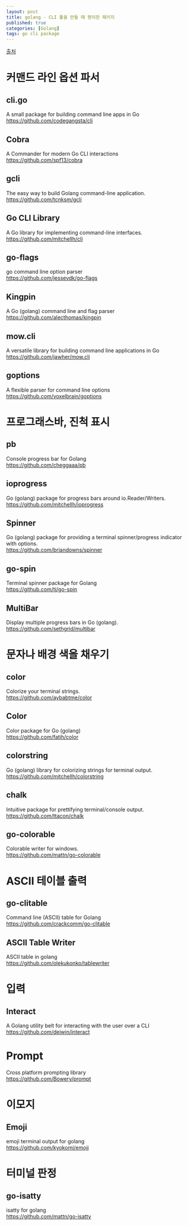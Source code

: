 ```yaml
---
layout: post
title: golang - CLI 툴을 만들 때 편리한 패키지
published: true
categories: [Golang]
tags: go cli package
---
```

[출처](https://qiita.com/isaoshimizu/items/71dd2ca2a08ddb607e31 )   
  
   
# 커맨드 라인 옵션 파서
## cli.go
A small package for building command line apps in Go  
https://github.com/codegangsta/cli
  

## Cobra
A Commander for modern Go CLI interactions  
https://github.com/spf13/cobra
  

## gcli
The easy way to build Golang command-line application. 
https://github.com/tcnksm/gcli
  

## Go CLI Library
A Go library for implementing command-line interfaces.  
https://github.com/mitchellh/cli  
  

## go-flags
go command line option parser  
https://github.com/jessevdk/go-flags  
  

## Kingpin
A Go (golang) command line and flag parser  
https://github.com/alecthomas/kingpin  
  

## mow.cli
A versatile library for building command line applications in Go  
https://github.com/jawher/mow.cli  
  

## goptions
A flexible parser for command line options  
https://github.com/voxelbrain/goptions  
  
  

# 프로그래스바, 진척 표시
## pb
Console progress bar for Golang  
https://github.com/cheggaaa/pb  
  

## ioprogress
Go (golang) package for progress bars around io.Reader/Writers.  
https://github.com/mitchellh/ioprogress  
  

## Spinner
Go (golang) package for providing a terminal spinner/progress indicator with options.  
https://github.com/briandowns/spinner  
  

## go-spin
Terminal spinner package for Golang  
https://github.com/tj/go-spin  
  

## MultiBar
Display multiple progress bars in Go (golang).  
https://github.com/sethgrid/multibar  
  
  

# 문자나 배경 색을 채우기
## color
Colorize your terminal strings.  
https://github.com/aybabtme/color  
  

## Color
Color package for Go (golang)   
https://github.com/fatih/color  
  
  
## colorstring
Go (golang) library for colorizing strings for terminal output.  
https://github.com/mitchellh/colorstring  
  
  
## chalk
Intuitive package for prettifying terminal/console output.  
https://github.com/ttacon/chalk  
  

## go-colorable
Colorable writer for windows.  
https://github.com/mattn/go-colorable  
  
  
  
# ASCII 테이블 출력
## go-clitable
Command line (ASCII) table for Golang  
https://github.com/crackcomm/go-clitable  
  

## ASCII Table Writer
ASCII table in golang  
https://github.com/olekukonko/tablewriter  
  
  
  
# 입력
## Interact
A Golang utility belt for interacting with the user over a CLI  
https://github.com/deiwin/interact   
  
  
# Prompt
Cross platform prompting library  
https://github.com/Bowery/prompt  
  
  

# 이모지
## Emoji
emoji terminal output for golang  
https://github.com/kyokomi/emoji  
  
  
  

# 터미널 판정
## go-isatty
isatty for golang  
https://github.com/mattn/go-isatty  
  
  

